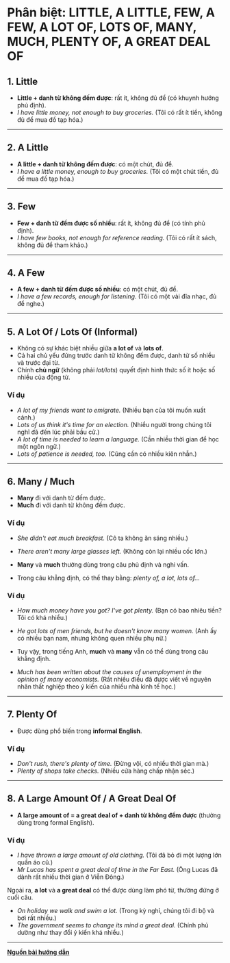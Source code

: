 # Phân biệt: LITTLE, A LITTLE, FEW, A FEW, A LOT OF, LOTS OF, MANY, MUCH, PLENTY OF, A GREAT DEAL OF

## 1. Little
- **Little + danh từ không đếm được**: rất ít, không đủ để (có khuynh hướng phủ định).  
- *I have little money, not enough to buy groceries.* (Tôi có rất ít tiền, không đủ để mua đồ tạp hóa.)

---

## 2. A Little
- **A little + danh từ không đếm được**: có một chút, đủ để.  
- *I have a little money, enough to buy groceries.* (Tôi có một chút tiền, đủ để mua đồ tạp hóa.)

---

## 3. Few
- **Few + danh từ đếm được số nhiều**: rất ít, không đủ để (có tính phủ định).  
- *I have few books, not enough for reference reading.* (Tôi có rất ít sách, không đủ để tham khảo.)

---

## 4. A Few
- **A few + danh từ đếm được số nhiều**: có một chút, đủ để.  
- *I have a few records, enough for listening.* (Tôi có một vài đĩa nhạc, đủ để nghe.)

---

## 5. A Lot Of / Lots Of (Informal)
- Không có sự khác biệt nhiều giữa **a lot of** và **lots of**.  
- Cả hai chủ yếu đứng trước danh từ không đếm được, danh từ số nhiều và trước đại từ.  
- Chính **chủ ngữ** (không phải *lot/lots*) quyết định hình thức số ít hoặc số nhiều của động từ.  

### Ví dụ
- *A lot of my friends want to emigrate.* (Nhiều bạn của tôi muốn xuất cảnh.)  
- *Lots of us think it's time for an election.* (Nhiều người trong chúng tôi nghĩ đã đến lúc phải bầu cử.)  
- *A lot of time is needed to learn a language.* (Cần nhiều thời gian để học một ngôn ngữ.)  
- *Lots of patience is needed, too.* (Cũng cần có nhiều kiên nhẫn.)

---

## 6. Many / Much
- **Many** đi với danh từ đếm được.  
- **Much** đi với danh từ không đếm được.  

### Ví dụ
- *She didn't eat much breakfast.* (Cô ta không ăn sáng nhiều.)  
- *There aren't many large glasses left.* (Không còn lại nhiều cốc lớn.)  

- **Many** và **much** thường dùng trong câu phủ định và nghi vấn.  
- Trong câu khẳng định, có thể thay bằng: *plenty of, a lot, lots of...*  

### Ví dụ
- *How much money have you got? I've got plenty.* (Bạn có bao nhiêu tiền? Tôi có khá nhiều.)  
- *He got lots of men friends, but he doesn't know many women.* (Anh ấy có nhiều bạn nam, nhưng không quen nhiều phụ nữ.)  

- Tuy vậy, trong tiếng Anh, **much** và **many** vẫn có thể dùng trong câu khẳng định.  
- *Much has been written about the causes of unemployment in the opinion of many economists.* (Rất nhiều điều đã được viết về nguyên nhân thất nghiệp theo ý kiến của nhiều nhà kinh tế học.)

---

## 7. Plenty Of
- Được dùng phổ biến trong **informal English**.  

### Ví dụ
- *Don't rush, there's plenty of time.* (Đừng vội, có nhiều thời gian mà.)  
- *Plenty of shops take checks.* (Nhiều cửa hàng chấp nhận séc.)

---

## 8. A Large Amount Of / A Great Deal Of
- **A large amount of = a great deal of + danh từ không đếm được** (thường dùng trong formal English).  

### Ví dụ
- *I have thrown a large amount of old clothing.* (Tôi đã bỏ đi một lượng lớn quần áo cũ.)  
- *Mr Lucas has spent a great deal of time in the Far East.* (Ông Lucas đã dành rất nhiều thời gian ở Viễn Đông.)  

Ngoài ra, **a lot** và **a great deal** có thể được dùng làm phó từ, thường đứng ở cuối câu.  

- *On holiday we walk and swim a lot.* (Trong kỳ nghỉ, chúng tôi đi bộ và bơi rất nhiều.)  
- *The government seems to change its mind a great deal.* (Chính phủ dường như thay đổi ý kiến khá nhiều.)

---

[**Nguồn bài hướng dẫn**](https://www.facebook.com/seatosea.vn/posts/359070310842837/)

